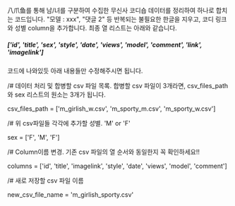 八爪鱼를 통해 남/녀를 구분하여 수집한 무신사 코디숍 데이터를 정리하여 하나로 합치는 코드입니다.
"모델 : xxx", "댓글 2" 등 반복되는 불필요한 한글을 지우고, 코디 링크와 성별 column을 추가합니다.
최종 열 리스트는 아래와 같습니다.
##### ['id', 'title', 'sex', 'style', 'date', 'views', 'model', 'comment', 'link', 'imagelink']


코드에 나와있듯 아래 내용들만 수정해주시면 됩니다.

/# 데이터 처리 및 합병할 csv 파일 목록. 합병할 csv 파일이 3개라면, csv_files_path와 sex 리스트의 원소는 3개가 됩니다.

csv_files_path = ['m_girlish_w.csv', 'm_sporty_m.csv', 'm_sporty_w.csv'] 

/# 위 csv파일들 각각에 추가할 성별. 'M' or 'F'

sex = ['F', 'M', 'F']    

/# Column이름 변경. 기존 csv 파일의 열 순서와 동일한지 꼭 확인하세요!!

columns = ['id', 'title', 'imagelink', 'style', 'date', 'views', 'model', 'comment']  

/# 새로 저장할 csv 파일 이름

new_csv_file_name = 'm_girlish_sporty.csv' 

